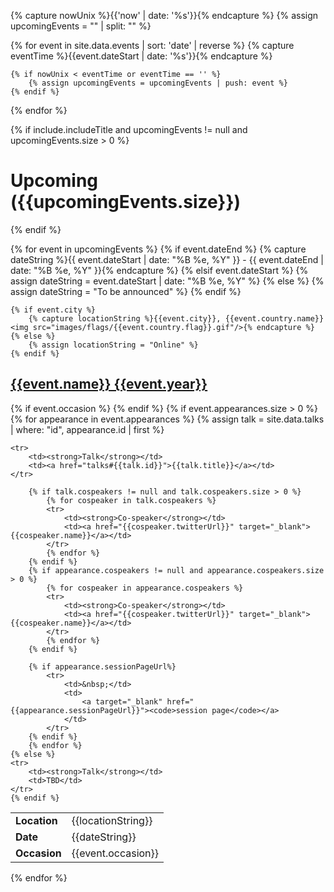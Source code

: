 
{% capture nowUnix %}{{'now' | date: '%s'}}{% endcapture %}
{% assign upcomingEvents = "" | split: "" %}

{% for event in site.data.events | sort: 'date' | reverse %}
    {% capture eventTime %}{{event.dateStart | date: '%s'}}{% endcapture %}

    {% if nowUnix < eventTime or eventTime == '' %}
        {% assign upcomingEvents = upcomingEvents | push: event %}
    {% endif %}
{% endfor %}

{% if include.includeTitle and upcomingEvents != null and upcomingEvents.size > 0 %}
# [](#upcoming-events)Upcoming ({{upcomingEvents.size}})
{% endif %}

{% for event in upcomingEvents %}
    {% if event.dateEnd %}
        {% capture dateString %}{{ event.dateStart | date: "%B %e, %Y" }} - {{ event.dateEnd | date: "%B %e, %Y" }}{% endcapture %}
    {% elsif event.dateStart %}
        {% assign dateString = event.dateStart | date: "%B %e, %Y" %}
    {% else %}
        {% assign dateString = "To be announced" %}
    {% endif %}


    {% if event.city %}
        {% capture locationString %}{{event.city}}, {{event.country.name}} <img src="images/flags/{{event.country.flag}}.gif"/>{% endcapture %}
    {% else %}
        {% assign locationString = "Online" %}
    {% endif %}

## [](#{{event.id}})[{{event.name}} {{event.year}}]({{event.url}})

<table>
    <tr>
        <td><strong>Location</strong></td>
        <td>{{locationString}}</td>
    </tr>
    <tr>
        <td><strong>Date</strong></td>
        <td>{{dateString}}</td>
    </tr>
    {% if event.occasion %}
    <tr>
        <td><strong>Occasion</strong></td>
        <td>{{event.occasion}}</td>
    </tr>
    {% endif %}
    {% if event.appearances.size > 0 %}
        {% for appearance in event.appearances %}
            {% assign talk = site.data.talks | where: "id", appearance.id | first %}

    <tr>
        <td><strong>Talk</strong></td>
        <td><a href="talks#{{talk.id}}">{{talk.title}}</a></td>
    </tr>

        {% if talk.cospeakers != null and talk.cospeakers.size > 0 %}
            {% for cospeaker in talk.cospeakers %}
            <tr>
                <td><strong>Co-speaker</strong></td>
                <td><a href="{{cospeaker.twitterUrl}}" target="_blank">{{cospeaker.name}}</a></td>
            </tr>
            {% endfor %}
        {% endif %}
        {% if appearance.cospeakers != null and appearance.cospeakers.size > 0 %}
            {% for cospeaker in appearance.cospeakers %}
            <tr>
                <td><strong>Co-speaker</strong></td>
                <td><a href="{{cospeaker.twitterUrl}}" target="_blank">{{cospeaker.name}}</a></td>
            </tr>
            {% endfor %}
        {% endif %}
        
        {% if appearance.sessionPageUrl%}
            <tr>
                <td>&nbsp;</td>
                <td>
                    <a target="_blank" href="{{appearance.sessionPageUrl}}"><code>session page</code></a>
                </td>
            </tr>
        {% endif %}
        {% endfor %}
    {% else %}
    <tr>
        <td><strong>Talk</strong></td>
        <td>TBD</td>
    </tr>
    {% endif %}
</table>
{% endfor %}